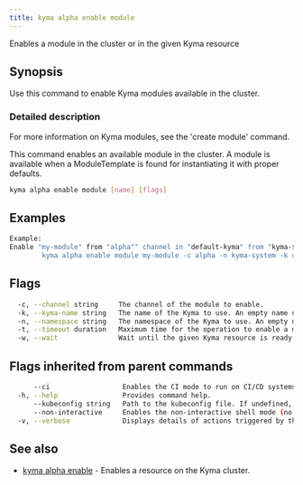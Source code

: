 ```yaml
---
title: kyma alpha enable module
---
```


Enables a module in the cluster or in the given Kyma resource

## Synopsis

Use this command to enable Kyma modules available in the cluster.

### Detailed description

For more information on Kyma modules, see the 'create module' command.

This command enables an available module in the cluster. 
A module is available when a ModuleTemplate is found for instantiating it with proper defaults.


```bash
kyma alpha enable module [name] [flags]
```

## Examples

```bash
Example:
Enable "my-module" from "alpha"" channel in "default-kyma" from "kyma-system" namespace
		kyma alpha enable module my-module -c alpha -n kyma-system -k default-kyma

```

## Flags

```bash
  -c, --channel string     The channel of the module to enable.
  -k, --kyma-name string   The name of the Kyma to use. An empty name uses 'default-kyma' (default "default-kyma")
  -n, --namespace string   The namespace of the Kyma to use. An empty namespace uses 'default' (default "default")
  -t, --timeout duration   Maximum time for the operation to enable a module. (default 1m0s)
  -w, --wait               Wait until the given Kyma resource is ready
```

## Flags inherited from parent commands

```bash
      --ci                  Enables the CI mode to run on CI/CD systems. It avoids any user interaction (such as no dialog prompts) and ensures that logs are formatted properly in log files (such as no spinners for CLI steps).
  -h, --help                Provides command help.
      --kubeconfig string   Path to the kubeconfig file. If undefined, Kyma CLI uses the KUBECONFIG environment variable, or falls back "/$HOME/.kube/config".
      --non-interactive     Enables the non-interactive shell mode (no colorized output, no spinner).
  -v, --verbose             Displays details of actions triggered by the command.
```

## See also

* [kyma alpha enable](kyma_alpha_enable.md)	 - Enables a resource on the Kyma cluster.

